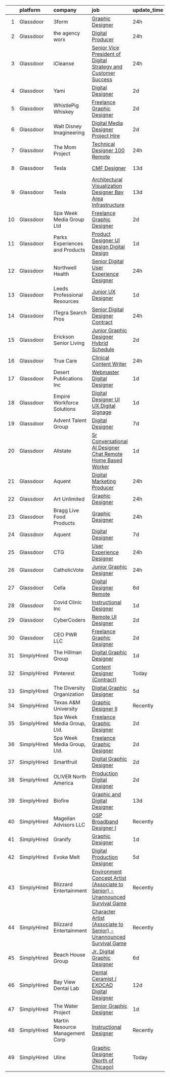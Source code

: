 

|    | platform    | company                         | job                                                                                                                                                                                                                                                                                                                                                                                                                                                                                                                                                                                                                                                                                                                                                                                                                                                                                                                                                                                                                                                                                                                                                                                                                                                                                                                                                                                                                                                                                                                                                                                                                                                                                                                                    | update_time   | location             |
|---:|:------------|:--------------------------------|:---------------------------------------------------------------------------------------------------------------------------------------------------------------------------------------------------------------------------------------------------------------------------------------------------------------------------------------------------------------------------------------------------------------------------------------------------------------------------------------------------------------------------------------------------------------------------------------------------------------------------------------------------------------------------------------------------------------------------------------------------------------------------------------------------------------------------------------------------------------------------------------------------------------------------------------------------------------------------------------------------------------------------------------------------------------------------------------------------------------------------------------------------------------------------------------------------------------------------------------------------------------------------------------------------------------------------------------------------------------------------------------------------------------------------------------------------------------------------------------------------------------------------------------------------------------------------------------------------------------------------------------------------------------------------------------------------------------------------------------|:--------------|:---------------------|
|  1 | Glassdoor   | 3form                           | [Graphic Designer](https://www.glassdoor.com/partner/jobListing.htm?pos=114&ao=1110586&s=58&guid=00000183ac19d114ab37baad2e9b70b0&src=GD_JOB_AD&t=SR&vt=w&ea=1&cs=1_a0dc1a3b&cb=1665039716993&jobListingId=1008187072371&cpc=82B3195DA92CAF92&jrtk=3-0-1gem1jk9mia19801-1gem1jka6jfkm800-fc796febf4af421f--6NYlbfkN0DVVpRiGEUFeztrPLJeDLfbK_o9wLke16TUPhBXqz-k-rIHXO5GA1XFQmyiOfwIAYpOyUVLQm_idqg-7Xk8koEtmHXAp3GNPR1YnyqoNd_MW0jnOz6RLQMKHa44g43Ko8EsbrcZJJNi-UyK8HnJqpNTr8sapltZXYeCeIpLbrjlwV3vcbKg8psx3ZN6FSquXkqGmqthe0zY1ao84cSGvAg2KQcZobMpHIoFPwlCXil4lIn-jWykabvWhD7TG1IY5aBOnreA6E5RSixbOoX2l9O9r9d6Gm8Ix1n-83H8ufMNqNu39l3z0pdOQq03x0hB_sDVFhgklbiPg9pe4aTKqjWRAUxQ6rlY_46DwkurJ_Gd8q-4_6mz9QDwEF1c7agIGqq060m-rlV1luphuFhBZQdTGIIKOdsXltiqKai4_dCIkqdDe8KnJFerBdABwdXtodyKCuNZgAYb4d3JXKfFgk-uTadt0qnCNGL95PnjuHlom2TJjT6H2fJUuKoIMq-xJFAB5jLOkpGtLwHR-kf24nG_)                                                                                                                                                                                                                                                                                                                                                                                                                                                                                                                                                                                                                                                                                                                                                                                                                                                            | 24h           | West Valley City, UT |
|  2 | Glassdoor   | the agency worx                 | [Digital Producer](https://www.glassdoor.com/partner/jobListing.htm?pos=127&ao=1110586&s=58&guid=00000183ac19d114ab37baad2e9b70b0&src=GD_JOB_AD&t=SR&vt=w&ea=1&cs=1_e58dd07f&cb=1665039716995&jobListingId=1008186028163&cpc=2CAED5C921A5F994&jrtk=3-0-1gem1jk9mia19801-1gem1jka6jfkm800-0d75c1067480a5e5--6NYlbfkN0CNOKpjDIEH11s39GTuUki_mvxNbnX5BtDlH5CMrheAnKze_5JrwQ4joDkGUDohP_TRpZFV9YWIjpjyuAs2JlwJdyB1iShI1JTsRqZkaNVrwFkf5s7DTjFtWjebWBt2BJ-lv1w4jayctcaS2LEUqpSz2FzNjLO380eD074P0BYRHUbNw92EB45FSF7FkQpwdQ34AgwrpqHMzOuVyRqpO61baGU6PibBhgYYJuBDBmfnyH-T2tUH0j9GZocfHVeSAFBkHKViJQRGovBOqzFwcSUzd5Kel2Gw2dyjhoscpZMrq2DeVY-rGgHONtKIwPpkacr_PzZI6yKEv4DQ1my8jaKJKBcORpdo7Ki9Tz8magAbb_Guo5HRWE9iL-zvGL2UKr_Sv5GxUWaeyhZG-vdEBqN6CO2TaaRkRIAYfceuJS1rgbnnziNiXbzkLfiQnLDdBMXkSxrULOnxgsWzUwyfgyqyPTqljIfZHNDP9hcsoUTAAo7cZtRpYzobfn5RZjfBvwF339hFK4pH9hmGTCMw_y1g)                                                                                                                                                                                                                                                                                                                                                                                                                                                                                                                                                                                                                                                                                                                                                                                                                                                            | 24h           | Remote               |
|  3 | Glassdoor   | iCleanse                        | [Senior Vice President of Digital Strategy and Customer Success](https://www.glassdoor.com/partner/jobListing.htm?pos=110&ao=1110586&s=58&guid=00000183ac19d114ab37baad2e9b70b0&src=GD_JOB_AD&t=SR&vt=w&ea=1&cs=1_7d80a7f5&cb=1665039716992&jobListingId=1008186189099&cpc=0A88B0016E52E137&jrtk=3-0-1gem1jk9mia19801-1gem1jka6jfkm800-658fc25745e4edbd--6NYlbfkN0CHpSnjIPxMtekS58WZl5Olhjo2iWL5RjE_Boe0ccr3FmbkX56I5-Mho00YaDHQhqc9X9ddmnPEAg0D4zUWpPk5vwZJUw6S3oKsteNjblgXJpQ5h5cSg9jcSrpBW68I07oQT0-iN9xquTVQprzqsI8J8wAwM7iET8cnX9pZNILAkkMkfyO4i17mmZpPafyIzGTf6tQ-Dzww5Bw32NopNES00AaOVQg50hRrKrvbCX0JYjE98ZvjsE_HNrUWZWvtVHYn1etEakyhpAA0TNqard1dO8Z0CEBsS49bpMHJE9ccGRyf85jzNREJCTPQwHRBXyDHPglKxHamkDVF5SZBefDgX4y4D-yF0dtCKm2upjMiGM1obovuXwACayhBrlRmPudY-qxAtHdF-tBVxAR92ezCKhtnbCRRidgTa2hNbSnN-HPd9UkoTsZBsFFD8igP_-P5PxJo20_2VoEzp8AkjPauwSA7k8zbSAcfN8J2kNkEyVPdj-r2rIzzLtoM5pramJavcUlMHbztY2g0Sn3i6vRBalurB30ItJrVaDLx9z4StF9YAOQFI8I7R9JndAal9_U%3D)                                                                                                                                                                                                                                                                                                                                                                                                                                                                                                                                                                                                                                                                                                                                                                | 24h           | Remote               |
|  4 | Glassdoor   | Yami                            | [Digital Designer](https://www.glassdoor.com/partner/jobListing.htm?pos=101&ao=1110586&s=58&guid=00000183ac19d114ab37baad2e9b70b0&src=GD_JOB_AD&t=SR&vt=w&ea=1&cs=1_bdb9e600&cb=1665039716991&jobListingId=1008181019653&cpc=65CC663E25211861&jrtk=3-0-1gem1jk9mia19801-1gem1jka6jfkm800-4b7391dd8006dac6--6NYlbfkN0DsBOlmEAMqZtav1V1WKZO3RUElpafjggtWvxyDQ3xFSmyORkCOQyPRy8brDkQF-0tx-M_FaeGFTi5xPkXA6pP_llQ907OambRdmHN7rVS4lqoHDoH3T9hJpxZ4Yo4p270-LHduIFPvCR90ID65X1Ans2reBfMYIPmQhvUzvYw15zuBBZI0Kx1zAKTlY_5ChHxTbdyKeKQXq5Z_tuQ83rQ02zkZBR2wxiQgjSTcg83tbpBd0oEm6EG77_yvDwZBebakEOewafhOAApJmICKfp1f0OdfoCRTsjukajwi6zwn3YnlmOMIaCysoCu2tZgtFvGwseySLftV813ophJccEHHmDT92VMBNz2S-mVb0GutbSHu_GFN8Ps74QhJLCIj2eBKIxXWP76r0BUAte_vOEdkhNfrAb3pEPqGx2vgeDnMRtcMq-Y9p97_oGw4ATe61s_KULBAikNJwPVS_fZrKBq0Sd7OV-wxo5enDucFIkobuDFYLgatfrqjzPS-CUKnPPk%3D)                                                                                                                                                                                                                                                                                                                                                                                                                                                                                                                                                                                                                                                                                                                                                                                                                                                                              | 2d            | Brea, CA             |
|  5 | Glassdoor   | WhistlePig Whiskey              | [Freelance Graphic Designer](https://www.glassdoor.com/partner/jobListing.htm?pos=102&ao=1110586&s=58&guid=00000183ac19d114ab37baad2e9b70b0&src=GD_JOB_AD&t=SR&vt=w&ea=1&cs=1_21cbefd3&cb=1665039716991&jobListingId=1008181359351&cpc=D69957E0862862E0&jrtk=3-0-1gem1jk9mia19801-1gem1jka6jfkm800-52be9042b1ff7f65--6NYlbfkN0BpzkJ9iaZAQepf-UlRJVDzYUilFLtK1m6JBxaefMWZfXX8JIFmeanj6RZjiVJDiAy2DhTjVFdr4dUhq8imeAUoK_pAPeGqVmPoMgGVXdkfqUDRgWTp5WWc2g0ofzxrCdazxEcrTT9nOMAltIHN70DdVRIxeusoaexGKDe1txzIabmL97QHa6MTCe3xcLAldkggccqNDvNkyOX4WwN_L5_X7sjz-Q9_H3L_7OYb9xsy1M2U4KBIFFH8WYStjXPs8Om1P8ZT4bLgVaKG1h_U-wI2jN4YI7cIVpGIWQsEKAfamj6c-fAsGqW9QLp5TRkVKdhYmREOz7D1P9uyNFMybRotSx5Xh-jKtg3LoBSbdf4Y91fHJX1lWF4gXYg3FUdhEH5aPCPhvmFv2OSidxzwrixx678ORsdPIEw_LR2s28S1PUJtyngNsQnODfBlZv8rNsGgqSMDm6Epmnu62ajNV4hJLL0PdwUiazyNTOPEciXNoROWUE1JVsh3fnLefzE4DQjQP-v1208P4oUiqx2XPxZa)                                                                                                                                                                                                                                                                                                                                                                                                                                                                                                                                                                                                                                                                                                                                                                                                                                                  | 2d            | Remote               |
|  6 | Glassdoor   | Walt Disney Imagineering        | [Digital Media Designer  Project Hire ](https://www.glassdoor.com/partner/jobListing.htm?pos=113&ao=1110586&s=58&guid=00000183ac19d114ab37baad2e9b70b0&src=GD_JOB_AD&t=SR&vt=w&cs=1_601e0676&cb=1665039716992&jobListingId=1008180960670&cpc=9DC6E4D8324653EE&jrtk=3-0-1gem1jk9mia19801-1gem1jka6jfkm800-fe789731ffba1342--6NYlbfkN0DAFTyt7pbDCC2JPO79CSdi1dIb81yjczP5qsKcZIxgiYm3-7g-689UDqHItQTwke_FOC78hZzTQ_c4A3nHqeXPNQCT3XZ3znM_v6WWpStRdUtVJEK7idOTJGXu0SPqL4yVTsUJZQRGWDLXNFkDHdGI-BVVQtCqJJtEkX6vSdvbBwkmd3sgacbi-yKMpgt3E_eaty7RtsYfZwKMpp_UMfesrYxBJPZ8oTffGU-oYWrELhVy9tCH2oxNc8_m4qxXXsYX1Bazh1zPymNeic6LV3nJ5SZKPb9JaS5lXfSC71piEbaeZwhAMlznHXYkt0E1Y9l1Rqp5-4IW_hsSk4cDP84BUjTYmnRjkiNv-GaCTz--NBgoM7pWOnwXn4Q71nww9PkXfVmGreOcQwZfCsryld6m_MXYJ5p7VIbt11kr3mfzFofjVrUXF1T84uM79sJJzkE%3D)                                                                                                                                                                                                                                                                                                                                                                                                                                                                                                                                                                                                                                                                                                                                                                                                                                                                                                                              | 2d            | Glendale, CA         |
|  7 | Glassdoor   | The Mom Project                 | [Technical Designer  100  Remote ](https://www.glassdoor.com/partner/jobListing.htm?pos=126&ao=1110586&s=58&guid=00000183ac19d114ab37baad2e9b70b0&src=GD_JOB_AD&t=SR&vt=w&cs=1_378e59bc&cb=1665039716994&jobListingId=1008187455974&cpc=155EB9D5185558AF&jrtk=3-0-1gem1jk9mia19801-1gem1jka6jfkm800-2b7a89cb093a293f--6NYlbfkN0BDp_epf89aHDQhKpPegNJQ_ldQpEFZQsM9OcONMGxWx6pU56EKHF58QjVdAUvn2gUzwHzTDZRzbgVCcvYoK4rZSknQAEOKvWvIwhQpXi-Zq3rliI-fHFU4qQsyGov3paMiYE5yvJC2lu2C9AwBYn-oIwpNggQ5AIsK3BwBBrkphW4kkon5aurPaR1knE9O4Dv-QswUReiOqFtEe0C-O_nH4Nm_7lgczbCK5PtiOo_Qeq5TR72Vjdk3VLvW2N5wd4DUiyqNJFL57W8H6BZFXKndO6vxC7XJRW_VeIShNdRrqcz-RfWnrt4gyUeAQUxWVq7sSMwb15843YdPyCwG_3Dp90SPo49-dxpuZ0XljGwpOLApsaWgcr1mXuF1jUzB3Ys-iBkGAxSGDu6dZpWSMgMNR96wMENANmsSXM1yPdRLH7JOJCu61TW4IF3yfKxthsyeFL3D9csyKi5jkzn4EgDD3bHgchqhAn1Kl7LnZpwXK5a5Zssyn62s_kGMpEP2fRyexmHW19eaYDmpIvlSNMCfroh6IsRUQ15ycPGfD-oJ2brzEIPF5jyPfkPVJtE3-QPZosWG8OtNKU6C8MetwMxB)                                                                                                                                                                                                                                                                                                                                                                                                                                                                                                                                                                                                                                                                                                                                                                                 | 24h           | Remote               |
|  8 | Glassdoor   | Tesla                           | [CMF Designer](https://www.glassdoor.com/partner/jobListing.htm?pos=124&ao=1110586&s=58&guid=00000183ac19d114ab37baad2e9b70b0&src=GD_JOB_AD&t=SR&vt=w&cs=1_cc078f57&cb=1665039716994&jobListingId=1008157424265&cpc=8795CF9063CD573D&jrtk=3-0-1gem1jk9mia19801-1gem1jka6jfkm800-e5b6fd659ac67109--6NYlbfkN0BkX03mv_qGbDFMol2YHqLRvzzvm2LmpzMO_FcYL_FtJlnJTzsjtFTdelRG5HbGrIfKuF7l_SRluIDbA6x7-ZrHOnpgqq22kdZi0ruDgq2iCxZdrNlVNwoDh--bCuMS0aMg8vLSPT54XqRbM-4oy5TLAqE8B2-G5HdLOZK6iwwj51puY01h_VreEDo3VSKQE2r2e1LZQiw_w4PsYE11qOFeArnWy4kHPOdWiheRrVkPfyEbwIuugR7MM8B2uhKLb9m5FJN82_0nQR_plbaoPHjxMW3_MB0R7NdHVMajOj1egNx0XpFbtu4WS16O3lQlY5RE_4gIAdndnrv2Yxe8oFxr87s8EC7LH0iDyD4yqZFzKHN6L3ql30tHFMNUH7N-HnH52YNJ9uKNcAK5zISlU66_qMruTsjSIybwFgcsk4wXUV9IZzVi-zzQ1P4eoKEca5fX5agL1IPQzBsioXXvKic8XEy9Zmu-zYRsCumqmftrhA%3D%3D)                                                                                                                                                                                                                                                                                                                                                                                                                                                                                                                                                                                                                                                                                                                                                                                                                                                                                                         | 13d           | Hawthorne, CA        |
|  9 | Glassdoor   | Tesla                           | [Architectural Visualization Designer  Bay Area Infrastructure](https://www.glassdoor.com/partner/jobListing.htm?pos=117&ao=1110586&s=58&guid=00000183ac19d114ab37baad2e9b70b0&src=GD_JOB_AD&t=SR&vt=w&cs=1_16621b58&cb=1665039716993&jobListingId=1008157424103&cpc=9908D8D4413DBB8A&jrtk=3-0-1gem1jk9mia19801-1gem1jka6jfkm800-c00e3ce54c079d87--6NYlbfkN0BkX03mv_qGbDFMol2YHqLRvzzvm2LmpzMO_FcYL_FtJlnJTzsjtFTdelRG5HbGrIfKuF7l_SRluDws8697LYRRPx4MMFF7B7pwyjHfCpqmLzDqtWZBv9sBU-l4VTomUZzFVEn3FD13pc01LVCjOXxofHXMT-b-Wgq_cKBdsuUzggsyd7ps_d12gbzljsZEdbGFJExqQYudds4zCtmVvqt476yiw1CLO7_-6M0X-JsHGMwLEb8FnWldukZ1OlujxKyCxIfcsLVlQbfc08ho7-qDJ97lkzWFrtPOgtJdkilaus4Gsi2fRuYrFXdAuCM1VH7bSAwN1lBgYfK957-sRCLgojzs80yASVsois71oU4XRkLECuZd-vSH0HqUF8tpFcnFDoILuLO8L01NqVKjYCr2kQuiduI8h4a2cNK7QdpHrn4kMkWlepC72T5q8egxxqHCyiqruyWiRTOcC3ifxakVcdM8wHIgI9-qXkO8Hz4xkrYgPkUcITKUmaXusjuBGqoxBiItSPdruDeeocgX0PhJ4DLiW5DXzEo%3D)                                                                                                                                                                                                                                                                                                                                                                                                                                                                                                                                                                                                                                                                                                                                                                                                      | 13d           | Fremont, CA          |
| 10 | Glassdoor   | Spa Week Media Group  Ltd       | [Freelance Graphic Designer](https://www.glassdoor.com/partner/jobListing.htm?pos=107&ao=1110586&s=58&guid=00000183ac19d114ab37baad2e9b70b0&src=GD_JOB_AD&t=SR&vt=w&ea=1&cs=1_941fd11a&cb=1665039716992&jobListingId=1008181262791&cpc=FD1C1DA32C38CFA7&jrtk=3-0-1gem1jk9mia19801-1gem1jka6jfkm800-aff8567d6b7d4b5f--6NYlbfkN0Ccz91IikEUpXkkAqmC46vnVGGSbrSQJDjRi725E1r7c1AqDusr12jHHKSffQxsfs1ettvMD2a6gAwyXEGHc4Mon8Fa7XS3go0xxN7GTYr-MEFGROXmPWd2L1VIFDWwC8xOUcVMxBaiy88ZX39fIn6vRD4Zr76ZG1tzqg485Caipe6zFlAEwFg3A25wEMl--WVzhOLr5W9F-bQEcOFncVyvwUvBw4TWqr3ROuZe2oZN6s_eg7bwL6oufoFKG92lJbPxZVsFPbmUMwKAhSWM53K9_iOX-AMtgbb4sKDFCkhnibwp-7sKToSUXHOBUdKCb1CcYclfCVs7DSVgGIqgUGdDotFFNdB1watL4LSJ8WfCLaLZ_hdutas_SaZoYU5ojuemklQ0XD6oWFphoUUomJ0me38suCcbJ9_yZibGE2V4v0HxwiD5nn1Xe14MB6m59_O4tDvANIlOBDipgltg0tPNxB-DscngIEQY0D7ZoEYU30D9zVi5_fwHXi6FZWO0sNa5bCKERYaM1g%3D%3D)                                                                                                                                                                                                                                                                                                                                                                                                                                                                                                                                                                                                                                                                                                                                                                                                                                                      | 2d            | Remote               |
| 11 | Glassdoor   | Parks  Experiences and Products | [Product Designer  UI Design Digital Design ](https://www.glassdoor.com/partner/jobListing.htm?pos=121&ao=1110586&s=58&guid=00000183ac19d114ab37baad2e9b70b0&src=GD_JOB_AD&t=SR&vt=w&cs=1_1ac1a72a&cb=1665039716994&jobListingId=1008183196085&cpc=1CBFC3E34E2A31FF&jrtk=3-0-1gem1jk9mia19801-1gem1jka6jfkm800-2191fe98654c158d--6NYlbfkN0DAFTyt7pbDCC2JPO79CSdi1dIb81yjczP5qsKcZIxgiRd1qisRd4re16D_VG3-wzU_6Oe15ALb1WY-ytCOdcNQir93LsrdNN2s48_Up9B2fmiYN7Yn7jpoAd37ZpGupWm3vjNv1r46RCNeo_eJGBam0OCrw-p58XZKg9SFtTrse-3Cod1QJf_8vIfumsPRakDhK3q1aaNu6zEDvI0fMzEaBk6v3xfxhAmfxab3jvPT9YIw9U3AafZBZfkkpLI7M2q8C_2OS36PtnxmHoLufutbQhhwOY6NsPdWMTIizNqOg7TQx2p_qBprg6BOZwnedGb3ytVBYPyWMcky4-yyEeogCCmGXcHwbrtlW-Et9wL0bfJG0mQeIuh7V8_biqY6TDyo_Z55vPEN-iy7Xp3XMvJ4WTUIC6e3k5hhDqo0h62ycrYqITXa8ab6Tkc0l-6lWXQ%3D)                                                                                                                                                                                                                                                                                                                                                                                                                                                                                                                                                                                                                                                                                                                                                                                                                                                                                                                        | 1d            | Lake Buena Vista, FL |
| 12 | Glassdoor   | Northwell Health                | [Senior Digital User Experience Designer](https://www.glassdoor.com/partner/jobListing.htm?pos=122&ao=1110586&s=58&guid=00000183ac19d114ab37baad2e9b70b0&src=GD_JOB_AD&t=SR&vt=w&cs=1_3f57449b&cb=1665039716994&jobListingId=1008186492309&cpc=155EB9D5185558AF&jrtk=3-0-1gem1jk9mia19801-1gem1jka6jfkm800-33b753244c3079b0--6NYlbfkN0AZWWK9Dkq8A_dUHCdj_uLeVWsWS91-0wEhlKVHwzSsO9Etv9WaFTD0YdZedibhSBu8od1x1AolYOZHhW480S8Tcj_7ZHqoImkXK4hI7qcMbJoq3j4szruKeub54zJBliTgFH0fTQoPE3i2msblynvyHfEy_fVbbOeJGY7uwyXSSHzXoekzZhFjNKU0i-YlxULbvt6SLY1t8FD-IBz23Q4Gy4i7fnyJHMvK7iw8lFbArJj_wHsfJwkFyp-YJElaMnFPfJtmfJ8SFkjdHZg0eZgDt0akZerGRFOpNI2wzU4g0BBbb1Z0cbHP1MlELzU1iqgbMmu9M-hQMi4YiZ7Hw3-q7ksR99Y-bogemtghGqV_4IXi_gfbAi9AgR2NM1Lg1ut-qKWHGtC13eaw88LT3lNU5TsXuzwJqpYoQu_8p12B2E0FbmEP-1zayRVTGQY-WcnUcRUZtA8lrW6hoUGZUJ_hvt7noJl4AmG8i_SVEqTm-ACXlfU1O18S_HnX5wGq2td8BMoUGqOJipSZiqeYEYL_Q6Fpo0td0O1UelqLFq3MVUThReBaBDYg9P9-Ns5m-YP_xr-NNy7yjywFANn8iBuVIdOzZ-AENPQ05BR6fzVTT_CreDQ8-0440z2MRzcpkn5fXuuHvtsw6sgVaub138UsvvM2h615jqOb_h7v8cBjmRqHGvbhpmBm1nTMuu5LkQySWtiDRygytks4jUkbmdpWwM3X_99rET7CLscYtvgv_7tdv1u7STdmiWmzqVSz4uZ2B3HDjgQ00NmH-BV_2vtp5nrZ3M2IWNdSiLLRCBBoub3iEnG0CemLMZiOolUulNf1v4u02bK6KycDtYcfGDPfPFl1NgI0fuha73Mye7IXyHMUcj-Cau_1urKdju1Z49MoxCiiZTCK9ZH0fzshGym0mgG7g6D3oqJi0e8cousyhK_sP31G5KJW4u4MzAnGtlgcwnOevhXgmMg0_00waLWqrCEmiNslSkZtwebJUzrujuo6dKKbL8qQgW7-16SM7JSnNGdGedcJkhPq-AG68mxSOFsWQIfjPI9o6kSgTb5sEdYS5qjaWPF6mvKU3FD5d4N1KwHSZBwZWfTXUf9MRcAy089-5EYHnmVNuq-_z5Sxgzd2jBJNd-RsUriMGZVAntwDrrFbSGgPEw%3D%3D)                                                                                                                                                                              | 24h           | Melville, NY         |
| 13 | Glassdoor   | Leeds Professional Resources    | [Junior UX Designer](https://www.glassdoor.com/partner/jobListing.htm?pos=116&ao=1110586&s=58&guid=00000183ac19d114ab37baad2e9b70b0&src=GD_JOB_AD&t=SR&vt=w&ea=1&cs=1_ada36ad5&cb=1665039716993&jobListingId=1008183368915&cpc=B076152010A3B66C&jrtk=3-0-1gem1jk9mia19801-1gem1jka6jfkm800-0564f487d94262f5--6NYlbfkN0CLOCZTCChuiihVjlIkYrxs7DSyKBCTKtCFQmuoXzF4l_jhy5rhXOPYk9JiMIL8flmTacUQGa091zqZXcWus9YjZArZ-VRnM6d8VPkLX-nbux_QrsG8QHKa0wFoptSDh-r_Xvp6UnrPgUHn1JQxxkByWq-DRmPtp6PSUFx03KiRkL736groec_8gW_39cHV-fz0ZCR6NvO4he7AwIhmIPcL7mPjBJf8UHsMJGdOiBOBfIP2_0n3T4bXkfbAGkGyTD8nVHA_yM3St8A9ZP9RB8lxNSUCq7GVCbN0Q7OzG8V4hn9hF18uk8jsi82ilCOLxkSgkeY0bI3Jx_yCJX0UI7o7CB90o45EWe0eQb59JJTTMTciU9L2huYbR0PZmuRlCJbNdNbGMGESmKxfGsvyJEge8ve-rswSIxk9iqcz5y1PVdoA73yVYc4mijRfYIRwUHWdE-oA0szz_CRG7vzMzteM1DBWoAhl_73Hxmvfj2jRv3Lz9hfqHUQC_402mtMSuVbsPqbDbdJ1tA%3D%3D)                                                                                                                                                                                                                                                                                                                                                                                                                                                                                                                                                                                                                                                                                                                                                                                                                                                              | 1d            | Remote               |
| 14 | Glassdoor   | ITegra Search Pros              | [Senior Digital Designer  Contract ](https://www.glassdoor.com/partner/jobListing.htm?pos=111&ao=1110586&s=58&guid=00000183ac19d114ab37baad2e9b70b0&src=GD_JOB_AD&t=SR&vt=w&ea=1&cs=1_8bb0e64b&cb=1665039716992&jobListingId=1008187224538&cpc=BBD63848FB84346C&jrtk=3-0-1gem1jk9mia19801-1gem1jka6jfkm800-eeb59c743f0bd9b5--6NYlbfkN0D4nuovUOU2dPryPr7-xanE7ZFWASvaSyNm3BqXIbrO0sKWPKjtyu0S4APrmwYW3Q48jWyhIC7-crm5e-vVxy4hvDTqFR5-BCi1WfbLvOJrnFJxn5LcVcNrx7Ug_VinuzM-AexlTMTBNvJSF2TUlJCLE3_oMyA804nzrdZFjPIdihz5S74mhVB0xFvpPNt5AENUzD5e5z1u2zfj6bLOtqivMXpJqJ_0PuS6c7Ygu4d6xgoYjBJnqJYJj3kCdLiy4LV-sgOYX8dWuQyCHAvVcv2Yy429FWUcPd1mkvrJ-YEMnhnBgcNFRKXuFyKAYHziHXip8M22_sBbQnvk_T32LXoOcRPVhzGDdhd7__TzZBqMd8DZroixgTEUQU9K1dU8KJGSUOEjqvGGL5E2wQ9n_jz2smkePrrgJ2nk5P0NikYAraOZ1Z3_h-pF0dUAJ7HUXtMbval6Xiqb-JMdpQztnk6TVVlTVf5lhP65mvFfpYeB_GUFspnUyxb19xgBfjmyfRXYa966yNkd-Q%3D%3D)                                                                                                                                                                                                                                                                                                                                                                                                                                                                                                                                                                                                                                                                                                                                                                                                                                              | 24h           | New York, NY         |
| 15 | Glassdoor   | Erickson Senior Living          | [Junior Graphic Designer  Hybrid Schedule](https://www.glassdoor.com/partner/jobListing.htm?pos=123&ao=1110586&s=58&guid=00000183ac19d114ab37baad2e9b70b0&src=GD_JOB_AD&t=SR&vt=w&cs=1_5ade548e&cb=1665039716994&jobListingId=1008181622820&cpc=1160948BCBA38B5B&jrtk=3-0-1gem1jk9mia19801-1gem1jka6jfkm800-0951b05987dfed0f--6NYlbfkN0Aw3paYmwU6FofVDdXTN6b2jRH4engFYV06vIOeUBvgcMPmiZAagjCk1RrrziBtCf7tpnaIWTetQkU4Bk801G2TR76OEPdi5tqiW5RJSEKhClqLDEX6Edi6ruZ8jWTKy4HMvfAcukzUPcxMktpIdwdVjvOEItJhGX0NcMu91RrkW8vjKZfufOqI_nh70yPSrRGPREVBcwiZgtCcHXm0-26kvQaOVxxb87gOcnahVbJnBcZtH-8mMOzaU0RDhOevNs0yt9AF8Zg3Q7rLle_IKlQoYqJomrqJkmR-pBsnrp_80p9crgndMDfQ8440AHzKMK5odQrpN_GbWdhNgZffaZHB4Yk20dJz3iQJOsJr1EcGLyiI3vXaqrBchR8ux1FxBgD9QOr1_QD9anWHequc_JwO_x6qpZuQd5rHjLDIQiRJLz6q1UnLvv0zSZqRdCqEE-JsRZm216dO00S-oirBmt1P_pwhCCkuzIZreKRBrE7-v3qROPG7jzyk11y1Xy7MyTQTGlwEy_b7t5e6x_jU3kuT2NdJR6iE8WD7labIbED0k-zNx182f65r)                                                                                                                                                                                                                                                                                                                                                                                                                                                                                                                                                                                                                                                                                                                                                                                                         | 2d            | Baltimore, MD        |
| 16 | Glassdoor   | True Care                       | [Clinical Content Writer](https://www.glassdoor.com/partner/jobListing.htm?pos=109&ao=1110586&s=58&guid=00000183ac19d114ab37baad2e9b70b0&src=GD_JOB_AD&t=SR&vt=w&ea=1&cs=1_1c68f160&cb=1665039716992&jobListingId=1008187521191&cpc=F9A77EB4FA44235E&jrtk=3-0-1gem1jk9mia19801-1gem1jka6jfkm800-cafb290f434b6d25--6NYlbfkN0Du2HAGyE8GEbNMBQxU38FQgJ1msMI7PjESoD_JOXiZbH_6PPamWrJ7SvG1w7DoxK-5wuQixQBVkp1z2l1M4JZ8L7hZHNm2ELQ0DaUQi5oIhLZmm7Wd9X8hbZR-0v9r0aMUO6SkrPBzdX-TBSmBj96Z0uk_5p-_MBotz_vK9J0wwQbhxEHE2hLfu-WOphlfkfjrcBqqKXn9-dyW08ROouwq8GkxBlsRxLUOcNMOI7Dtezq1AEyZS75F_klDJQGlDmGIxebMJ9EnChH6wQ4DpoRCCcU7EJo8G4aVSwMAdahsXte-QKiFbo3Lfja5hDXVG9Hrt5URRShahZH0PvqeG6dM8XmAfFtC263GAWIjoFCZhsQmdkFQ1ZmG01lfNvv3ZnsMCLiUGWZaPvh8rCxLO46VP5ZMZK6xvJUvK73qBObJgpO4Ku5GOV038AeTCoGmTuGnP7RbYi4HV_9jI3Iku-8lOG23qpuYX-pSPKODdkZgDy_oyuJ6ZfoEs_hZu7-ygGvro5QB9tgPj0pzy5n-ffKFhmEi-xD68eLthePRxFoG--zDFTroDdW5rxod92B9xWB2CpsxsIGiZg%3D%3D)                                                                                                                                                                                                                                                                                                                                                                                                                                                                                                                                                                                                                                                                                                                                                                                         | 24h           | Brooklyn, NY         |
| 17 | Glassdoor   | Desert Publications  Inc        | [Webmaster Digital Designer](https://www.glassdoor.com/partner/jobListing.htm?pos=104&ao=1110586&s=58&guid=00000183ac19d114ab37baad2e9b70b0&src=GD_JOB_AD&t=SR&vt=w&ea=1&cs=1_b43d2a6d&cb=1665039716991&jobListingId=1008184066537&cpc=E521981D00147CE2&jrtk=3-0-1gem1jk9mia19801-1gem1jka6jfkm800-e6d6594801bd77e8--6NYlbfkN0CcxY_j0j0ZueEMBcc3U9lmUIBTmek5bab90J8l1Pi1gsu4AX8df4jSFTyDs6412Gzf2ZG5ZrQC76keDRmfeMNBY_gN2b1LO9T6Rc885JoaOJVYDHgGmXi4-DnYQ-G2S4Fzm39AlD3WzCR5nXEanOq9smL-gcnDOY5STNoCB3OK_22Egk1dlK28yxrMnedrrXdBQwu-Lr0XdqhNOJWpVhvdxpnT6MxygnHv3jBNuGw3XIZXSJ5VuzERU3ZZHOwqsl2AMpGxi0EhtgRvK6R5zyx9sRzadkZXMm-56HvQZaIMc_wlY8B01lLrFmqKswmwFEUJgO_kQewSo95xrRdWPPPZVD_SPKmp4W1MVi03GbbFbUs-r9kZzP3eL_rYsYKDnmbs-zHtbRlNhdTeap1_fYVWRskZ85iHIiaLFwuMWvvtK1fiXEUYdqrHdwevL7gjkxiq9C9jyQZEydD58iHH2u9wxDClom5dDs4RxXJ8W7P7wVqS3kRjDyBdZhAPzezRdZgKJrzfQxsFdcSR68Iwyc0P)                                                                                                                                                                                                                                                                                                                                                                                                                                                                                                                                                                                                                                                                                                                                                                                                                                                  | 1d            | Palm Springs, CA     |
| 18 | Glassdoor   | Empire Workforce Solutions      | [Digital Designer  UI UX  Digital Signage ](https://www.glassdoor.com/partner/jobListing.htm?pos=118&ao=1110586&s=58&guid=00000183ac19d114ab37baad2e9b70b0&src=GD_JOB_AD&t=SR&vt=w&ea=1&cs=1_e4c90abb&cb=1665039716993&jobListingId=1008184066319&cpc=9908D8D4413DBB8A&jrtk=3-0-1gem1jk9mia19801-1gem1jka6jfkm800-a97a053d2c43038d--6NYlbfkN0BhhhzTg5mrYii5qsI6KLAJ861Knq-wjVpxdjddoQLPfhya-xOzJkbr1yF03QNooQLubXLs6t8Y2jSr1LnEmPHiuCpDTJ6DLALwGtBLOimNWq2eMYgJLzBc8yXX_nbwMf9pMKQxMFIbiPT5oExEojjAnQKLoXpjJykzngd0P0o29AvGaOrLJVV72Glfs0Fb_98Yiqakvp_FEMr4_QNQHFNxvQC7u13dHuN01WQlj8M87Wi0rLQzQXX09Q-T8Q4VD7Ctb4dVq4uV8xNeBFtu4XTQUBxOs1Wjg0ar3iUun0g3Lx-LHPRxn8pqYOsMahMbV6L9BG8YPZh60nphQmgmXzlPQesnFyw42RXZS1FsksvrDjDDTeAq8Qtk8YdG7m-1-ORRIBxtlDDVIXzDXBdSSzAYXzr6kkf8_-z-PNXas5NlQgOBfR9wEDGD8wlmA1Vsbt6cszlD5Oni2tSDGPxVyPDWHyQKL9kv5TViA0TxF9c059gP39vvO5Iwj9u1ZlxLRCArkW1UNZuoZvBO8hl79ylF)                                                                                                                                                                                                                                                                                                                                                                                                                                                                                                                                                                                                                                                                                                                                                                                                                                   | 1d            | Remote               |
| 19 | Glassdoor   | Advent Talent Group             | [Digital Designer](https://www.glassdoor.com/partner/jobListing.htm?pos=112&ao=1110586&s=58&guid=00000183ac19d114ab37baad2e9b70b0&src=GD_JOB_AD&t=SR&vt=w&cs=1_24e32b37&cb=1665039716992&jobListingId=1008168683290&cpc=87034903B3AB482B&jrtk=3-0-1gem1jk9mia19801-1gem1jka6jfkm800-49b9fd4c51c9ecf9--6NYlbfkN0AEZHQH85RuiXkdAOANIOjXMiOvcPJxDKu5JR4q_7yyFICd_jdLy1n9PLHnaxGTUU236q0ERqz0sJuF9WDI-9OFEnBmrk7WK1Avs5SUrHjBGh6lnO-J1eYLuyH3FvQV8JzHQPRnd2IE4Fl15PCxAcxdtGZ-eR9NFH1rOD6KgrD31YWjIjr3G08kry6MU8ZDXn92o2KIQg2QVNkpFvH8_0eL72c_cMCGsMK-udyW5gGNBQNYjc2z2PGOFx3SRIQ_kUlzYjnvDBiKTM3tHx6wN3TwzUztplf9tEZrQ0rrbkVP346nwfW8SL37vAzWJ7Z4x772eXhm2oiXaCG0V0Ff-3P_h2QDUpC_TjwhU9bnf81jf0O5--YjBLRz9V1ywc0xm_cgMijLNEM0sVXvoV4K_nYZLQBaER8T5nmSV_3H_oMyuuYj2dUwKR_XNYRXD0bAZQ0zO02sC0u3-cQknITVNCYVZ1y4Dp-7nKaQJ8-Amks1PJjFosKCylKsraUXT0DnKvtuE3lY1ldpE0fOk3yE-7YwoCkI7Zc6pPmBxwjnzpFaWjtkmAEOKPVagE_2jOcJ5hnewu2pYlbUdrgnx7pPp5ZTiTrxuPePkvExBXPxy8rENhjCVjsshT7QymMf-PMs7xnuQc7glLUT6p-v_7M4vgzH4C3kTiC8YL1xR296sOgz1A%3D%3D)                                                                                                                                                                                                                                                                                                                                                                                                                                                                                                                                                                                                                                                                                                     | 7d            | Eden Prairie, MN     |
| 20 | Glassdoor   | Allstate                        | [Sr  Conversational AI Designer   Chat  Remote   Home Based Worker ](https://www.glassdoor.com/partner/jobListing.htm?pos=125&ao=1110586&s=58&guid=00000183ac19d114ab37baad2e9b70b0&src=GD_JOB_AD&t=SR&vt=w&cs=1_2c22fbd4&cb=1665039716994&jobListingId=1008183427304&cpc=9908D8D4413DBB8A&jrtk=3-0-1gem1jk9mia19801-1gem1jka6jfkm800-2e9cf959d13bd93b--6NYlbfkN0BLH0BMQoDn-yw6Urt952hBm1JLFZ7WpBxND2cMIOjOqdmupiC_ZwOjCSzUpM3cDMa7mZrhEI0UEl5ujQ7TEOho7xSkNFQBUJJfXt86NP5_Ef0gRnn1cbW4P-j05NXOPvFX5lPO26tjOl1_AFf9JTlMz8MCWu6O58PDHmzgk2qSyQwdicYW_gl3uHmkqh_bUPzxggyBed9pnMXve8vR2zN7l_ZQSUp-w_jU5oFsKtEC4ejeqePNUVPcb5w2zYcnx-tdCN_NajOz7OKLVrFYU8janhvIWD0-YB3QyD126zoeagbX_X311LUYXcmQDUKKwx8c8DXxG1KWtBWXLnTC1Ufo4Wb9DKRpGL0FTFBAR3xpjOfLHbB6aXW653ycqzHszZ4FOyvLbITbH_IZDVLJrMcu1T8OrztYQBKNS28yslyzeflaFvboXOnDljkBOH8mLJZ_15Nbi12JpDQTBUqZfV9rLVlswTskAe1UNGDfREt90KhNQAQPwWW6e0oR1M-xY19_kixT-d6_dzZC-TwvY2j9c1IDKXUpKvwoe1H4UcVH_7F8S92UJMs7C4QUnUOtAHhMHyhdRN11afj668521gvojcYwoZqmqKi0VYbXBsFwXKrCEmLDv7OBGtEWmqCnzjwDGlL7BgPvRSo6WvxAA9M1o3ykLUJl1A_WMUUn7At_3v1ZCdttoMHvugZn-8RYe10hcXrPKAqOGyM5nR-NMfnydet93-RjSEsslKfWB22V5tC7sEu5-NPDvGmB8ER-vG-0jDOopZtgHQGXvAr2y7KBDrnmIeyXccYqNkjJ_s4y8YBuA_youwWC_F9RMSbhi6Jq5DZlrCWSsI3KhsxXs6Tg2G_pkXG20vxZuEKAKXg75m8TkOGwuPFewYqft6gRO5KezejFVvrkglqX4Wy0WtonO8XgsUSZWtGU9oGNPc-BdWKwrmitDjfIWLH_nQOX4DfyPFIeACV5707KGPXNJXJT7029VXF57Qm-xHcdyu2hPJhgNv6g-aloQIpve3WFJR09sS7M5FUGRGXGiLIHMgPc9wKwFXfbqReKGd7rsPjJM8zNzNDW1WUPVzz8MjUHSLVrEZUWV-0cG_odfoL4_nHHapbQw6XnNAuM65I6QlnGe7olTfII-4IrGfztmF7WaReoyFo8jbKIbzY9oDveFTWPg5ZTdMMc9VHuCvkG3BjL8jhKGApBmmX24SBePtc2VSk93c3gQuwt2v8Fp4UYFVlX7xy489YrffRiVRV0BucCJeaC3R_InGqIKJ5atx_975AzC6jZACJodNv0hA8wTKWV_Jw34MSvCKw%3D) | 1d            | Remote               |
| 21 | Glassdoor   | Aquent                          | [Digital Marketing Producer](https://www.glassdoor.com/partner/jobListing.htm?pos=128&ao=1110586&s=58&guid=00000183ac19d114ab37baad2e9b70b0&src=GD_JOB_AD&t=SR&vt=w&cs=1_8cfbd81f&cb=1665039716994&jobListingId=1008186393144&cpc=444700D72F2ECBCE&jrtk=3-0-1gem1jk9mia19801-1gem1jka6jfkm800-b269d073dd028196--6NYlbfkN0DMrcEu7yrtATojKJA7cEzGQ3FdRGWLh0CZQInL4ECGI9gD0Wolx9R2v-Aex0-GK06vE4zUjtq-jpnCxTteEm8pS5x1k6ulkti_C0cd4_ovgz6zjyK1DUnp_EfxcuQOvXr38K5k0fUEvDiSgOuD5b25IJzOIdc7wBhD_jtfShjkfrK37DrqxdPkCnEf4HZuozAX-0eZE8H2IxbPldjJfl-Ao8g8-K2j0b40wpP1_4PQQXdzyCNUioBhEhS-jriTm3PptubRIez2co5Cn9FbCEyAf21IJ_B8aiuPjEwAl4VvSq54cx3vCTGzr2P1QNfu1rI_htLFFrzjYqBimPDHS3Si5i246tFeyLKzESVSjkuBMaTuZqHuoHO4jKUITEC0KaT2tciF4mNaaQFDqCw8ex00IysVEJCsvm4xsSsZ2DXAo5uKx72F1syS4Jaqy00_fL8deZZya_TioSAwUmOePuwO)                                                                                                                                                                                                                                                                                                                                                                                                                                                                                                                                                                                                                                                                                                                                                                                                                                                                                                                       | 24h           | Pacific, MO          |
| 22 | Glassdoor   | Art Unlimited                   | [Graphic Designer](https://www.glassdoor.com/partner/jobListing.htm?pos=108&ao=1110586&s=58&guid=00000183ac19d114ab37baad2e9b70b0&src=GD_JOB_AD&t=SR&vt=w&ea=1&cs=1_6c56eafc&cb=1665039716992&jobListingId=1008186687685&cpc=AC285F3A3ECA6BB0&jrtk=3-0-1gem1jk9mia19801-1gem1jka6jfkm800-d2c44a57c089912b--6NYlbfkN0DMonQiP4ylgxRG1cWWp-R4c9ElhB5YseLzlDCtgqpvq4utwUMJewGE9174opICJKXv8HjUZphqeTYbv3Y-mzayL13jwDk_EBwsdGopcJ1vIcfIXe3a-RZ1_iI0mQkF0QPuRtxSL_AAdnvx-R2UwujN2w6oCXQnTWdulCRck21U7mQHzZJKyPXgy7G0ISSqnMbNjW-m9KX_6AH_RcvIWiqY1pwWigWeFV4iMTAqZlG7VtEcvMDcni64bJ8E2eicpV1-fw4aek5AbXxG_OQSb8ZTMpePzHf_iDZSKW75JZEYUGYgRRoYWOtKV23o3yRLHlEtN0jVqbsIT8bmJu7spciIRgr3NTU2MS1vtDvIEMXNJ2MmkdUwKRzUGqLILBCX4LZyLFTHSztLcBUPULnq7lH-v1L11wFMghYVFO6-T5-o8lsWGf0rs7_aKhsWW1Wud-Ly3URWpgmd57qzvt2_3p2W2CRinHNO8UpJLZOgFKhFefjqPFkcKk-JF7Z4_p3vz2M%3D)                                                                                                                                                                                                                                                                                                                                                                                                                                                                                                                                                                                                                                                                                                                                                                                                                                                                              | 24h           | Remote               |
| 23 | Glassdoor   | Bragg Live Food Products        | [Graphic Designer](https://www.glassdoor.com/partner/jobListing.htm?pos=103&ao=1110586&s=58&guid=00000183ac19d114ab37baad2e9b70b0&src=GD_JOB_AD&t=SR&vt=w&ea=1&cs=1_0d0e69ad&cb=1665039716991&jobListingId=1008186337635&cpc=76BDADE3D6D9A820&jrtk=3-0-1gem1jk9mia19801-1gem1jka6jfkm800-08d02f58cc1b73a7--6NYlbfkN0AhcDpISs9I-6E_d82kGorTTl5GAFcAqWw8aVpTFzoiwSzeccokr24yrpCKKGpkdvQ-Cxf3J7uQA2ViQ-XVqAuC4rceCix8_Z1b3y0_Yokrnfm25EW5MCHEkPAo_tsDEfkTNnAxUm5mWpozhLiv0BtmVUUTRKeMyspvk8LwG6_9uT0cLON-bhrlt1ScLWKir63mo9ZVpN8-LxQ_G84V0VFJlLNQgU5ZG5DddQW4gPeG68gn6XJ5lyfeOliM1Nhbs_eYeSCLAmIEXkSLXvTpqiCQaDd_z8TtMAJYjV0kLY8Tk7uwGsQCC9MbwO5Yx5l3BTRs1Csikkrglciy9p8L9yxcWVWT6rLqCZk3IFFAIYbshgGuh4w19riF0dh9-Zg2kEk5dhqQ8GtHj1yk7tagmnOw5aTQmTrGec3AHqfrSurgZu-O9E1XvU_Iy8366nryrct-vUVm88kgAv33_f9ar1GPY2pXa0OBUIqnQjaf92auMjldxeiVsYQgalugGgTfZKYvN8ftXSX2wQ%3D%3D)                                                                                                                                                                                                                                                                                                                                                                                                                                                                                                                                                                                                                                                                                                                                                                                                                                                                | 24h           | Remote               |
| 24 | Glassdoor   | Aquent                          | [Digital Designer](https://www.glassdoor.com/partner/jobListing.htm?pos=129&ao=1110586&s=58&guid=00000183ac19d114ab37baad2e9b70b0&src=GD_JOB_AD&t=SR&vt=w&cs=1_36c17a72&cb=1665039716994&jobListingId=1008168999414&cpc=9908D8D4413DBB8A&jrtk=3-0-1gem1jk9mia19801-1gem1jka6jfkm800-83e4f703af238706--6NYlbfkN0DMrcEu7yrtATojKJA7cEzGQ3FdRGWLh0CZQInL4ECGI9gD0Wolx9R2v-Aex0-GK06YsOiZbLHaB5WXUovTlJIH5rOXlzh2PSO3kxGriPtQ7iu1lpybyWJjHukiRxzJ8gqvfrPvI0ZWY4F-4ZR94YJdQh-V8xTeI_oFGnvkQ7XAs8nkjGUgDosBSR3G7WvLqLOnqKwl5hCYQpLz-LJfFJ-_UQyPXXyMSjGWIn_1Fu8ZpsxzczW_ohNLwmVfrbjJvfjBX7CyAi-ZuKNfXpcmPO6lEKZ9dYLMWpDrKs-Hag4pf8Aoh3aKgX1_f2LeLF5TumarmFeHMjyV5d-EY7v4HMrNBZu0eGBVaEsxR1rLDDaDEoR-qoRbnb2CRDZNkUcH9KWIl_IHt0fxsp1r6K9emQuW0zvzkWUuR2nrepiFBnbVJ1iLv1g5zXkB3_7MFsDTGvgfeEL9X_igCg%3D%3D)                                                                                                                                                                                                                                                                                                                                                                                                                                                                                                                                                                                                                                                                                                                                                                                                                                                                                                                                     | 7d            | Chicago, IL          |
| 25 | Glassdoor   | CTG                             | [User Experience Designer](https://www.glassdoor.com/partner/jobListing.htm?pos=115&ao=1110586&s=58&guid=00000183ac19d114ab37baad2e9b70b0&src=GD_JOB_AD&t=SR&vt=w&ea=1&cs=1_e7aaf29c&cb=1665039716993&jobListingId=1008186560926&cpc=4B86475FAF393599&jrtk=3-0-1gem1jk9mia19801-1gem1jka6jfkm800-1bd76dfccec9ef21--6NYlbfkN0BUuw7dcSK2qrMgpRGDt7rEWDvwL-yoXP8zyKxLIZmMo3b6m1VJFg71bUkpT7QV0fqngBcv0YDnMHNa9IFuYlx8RtiDHSl2gNva5My1Z8Zk1drFOI_GxmWUxOO36Vm-ZYXnUdoIHqoB_XVmcEA5SBL4zz_2xhjtqek1ppqui2xhDumHFlzeC8loOC3kAzz4g1Kt84qFVTxL6Knubqs2oC6LVaCrQQj1bmIkwR_QqcY-ElDQ-y_aowTsMWIdzNJ4WGxbFli4s6Ww2lYhPgSQBytNpfyDCzKj4aMuA0SOcJLaebVFNZZyNW54MqPgpzuvMn9ANDCbitxapBEJN3C7uq7xbO3HnDf5GEjH8j-FC1MovZyR90oMgKAjLku99ye_q6lRITzJadIsH4yrpW-1S8HGuX1TCsw8dk-vNXJPT6a6uikM5x3sbV2V6TT3tjlCVmGAdhYMG_FkMjqrDOSfGhCqPUegiWQVeseX2L1e1x8exySJujPXNxzptygiKa9T6wjFUmGsxD4r4cVhkakBcsin)                                                                                                                                                                                                                                                                                                                                                                                                                                                                                                                                                                                                                                                                                                                                                                                                                                                    | 24h           | Morrisville, NC      |
| 26 | Glassdoor   | CatholicVote                    | [Junior Graphic Designer](https://www.glassdoor.com/partner/jobListing.htm?pos=105&ao=1110586&s=58&guid=00000183ac19d114ab37baad2e9b70b0&src=GD_JOB_AD&t=SR&vt=w&ea=1&cs=1_3e46e62b&cb=1665039716992&jobListingId=1008186311091&cpc=3DB599BF2F4828F0&jrtk=3-0-1gem1jk9mia19801-1gem1jka6jfkm800-54b75850202293aa--6NYlbfkN0AZiaPZyccuKjlre0e0RaBFeO48J0QExrO5hcuLctOVaGUVgODFpZMAdomBMAQ5xKz9jHwNX9t_mtWubLqo3xknMdez1-V7Di4jCSeLU23MXfEcxFkE1NkIWVgLyhkwXYaPt-wblrr_DasuULcIn2rubb0n0MAi1rq_kPjow52lr1DTplh45UPf6tOhSCyBXWxfLIfKQSPuZbrxYJii15z1qToj8TlzrH7vx2_CjrEvL1tjc8KNFBsAswnNChyWBqlPOqRVXllJA1uAiv7XWoxP_mRcTrr_tIsfasMk1lLRDDLJhpkWLlSnFBryMnllFjOiRLWXWhKsaOBpcTJ2Zz3_-uru3FBp988YO4f_otwxEyeXUaXs4SvsUZA87A-vsT4bsg4HeFz8MRHZc158jFcmHNX2ipD8O-jGT2T-Kur99Tj6tJITGHzj_5tpyrOj0U7IJffC3QoVIqHxM0Lg0ySbT1QjlSJM8pgBgFAT4n1fAc8_Go286rQQ9aU7QANTN3WizukIMCw7dQ%3D%3D)                                                                                                                                                                                                                                                                                                                                                                                                                                                                                                                                                                                                                                                                                                                                                                                                                                                         | 24h           | Remote               |
| 27 | Glassdoor   | Cella                           | [Digital Designer  Remote ](https://www.glassdoor.com/partner/jobListing.htm?pos=120&ao=1110586&s=58&guid=00000183ac19d114ab37baad2e9b70b0&src=GD_JOB_AD&t=SR&vt=w&cs=1_537aafec&cb=1665039716994&jobListingId=1008171488540&cpc=8795CF9063CD573D&jrtk=3-0-1gem1jk9mia19801-1gem1jka6jfkm800-935a4a7224c25299--6NYlbfkN0ABL5jwqrJX8j4-zsE1pdctockIOMh3bUiDojLxDHSgfjY1UHgK1fFly6Rn3_eRZiH-uNjMIcL6XxUOWo2vNNzf5aPCbBTko-Keh-sF7r5QcC2TYs8G2J1Bnm8--NBW2yGxfmtXsfjL63gOVX5hYG7Xv4rAXE_GHs5jFTwLY5NF-6KCLLOtSVEal6eMXcefhSkAxvxXHF8L9L86DPJqMl-BiWtEoeHdZ7lWnnz-LIuoyTU97uwKqF0oZq-VdyOfhCspuIFRHA0Htir-GVtUPn8OacN9QDhFXDXQAbhQcMXqWcYsXBpxqaugUBJApoHg5Axo3pwZoM8m_EhEhJAHucXY8MF3s4f1kf7WuUIs4Syx3mOLw3zLmCyyscVK8kmPeFKK4ZCQN08P9FitAL_JdLNyAAnYLpSBfy3JKiqTopu_GhBDbU0e1zorJ5UWfsUU6SHPAomhdTK6wgSYGmh73IMv4sW29BLyJNC3ddnOQ4PDO01V4fdf58KOyYsKZdJzDemRIHbFwpn4bfIs907yi9h7LsyG2tLYpWBGnrFikTuCNyfkAAZRmYFlO2bJCWoHt04Da7ngWpr2zEKcDWZ9eoB9Bky3trF5aXMhqZarHmrON5KB2XnEpW8PQ0646tUclh50XenjQ14H9YV10xcmrCyJOv7qUxzrwRgWDSzQXkAN6JJUCjGwUJJntFvOkZs8w7kR4fOrxgg0ChDSH5sBjIBMQbY-d_abMrOHKavXnfszPZDCk1LFYb4c6SLYOU16BPw%3D)                                                                                                                                                                                                                                                                                                                                                                                                                                                                                                                                                                                                          | 6d            | Framingham, MA       |
| 28 | Glassdoor   | Covid Clinic  Inc               | [Instructional Designer](https://www.glassdoor.com/partner/jobListing.htm?pos=119&ao=1110586&s=58&guid=00000183ac19d114ab37baad2e9b70b0&src=GD_JOB_AD&t=SR&vt=w&ea=1&cs=1_fdae09e9&cb=1665039716994&jobListingId=1008183974593&cpc=B076152010A3B66C&jrtk=3-0-1gem1jk9mia19801-1gem1jka6jfkm800-20890be371d51bdf--6NYlbfkN0Cw3GVScNsUs_PbnACPzEUHO09qFB-M7Os4wLzUGHf9V6Ikx35SFuv010BJuJKV2SFZrJCGwhYlAnJrtauB6zlpC8o0oH0Ny3_Y0pqM9pWB66N1-djPwmIC_E4ZAMC3rQWJHpIr6_hvxDF2MNW_notrIESX-9ZqWo5Aefg2-JxNFnKu-8VQpiBTRMTgbtGT7HxiwdtEhHuLgMYSqJQ_GQ9sBlsRJAabKDD9HEdlvSSNJj6hoETRbXyKM0W245311618Oc-UclYqGbrCs55vmnBODYHZqDO7Xirl4WVPOqCdFzhfiT4DY-gPb63Xz_q8uq-Nn98EDyUx1qt6RJl3mNJi5lcOd458-_lPtjHz9xqoZLZAuBMCQ8evLG0VLbnJG1prOEnxhDLNNK7O0lTd9wekKOiXcvRDCV2OG-nBsofYF1AdEdztbRthlyFIV7tt8iuRfuLne-Ie78lMoGn7AWU8rqPOMj8bmToYyfId86cuz2AAkrXA_bns0xMtlcwqKfLZr01swdZy_g%3D%3D)                                                                                                                                                                                                                                                                                                                                                                                                                                                                                                                                                                                                                                                                                                                                                                                                                                                          | 1d            | Remote               |
| 29 | Glassdoor   | CyberCoders                     | [Remote UI Designer](https://www.glassdoor.com/partner/jobListing.htm?pos=130&ao=1110586&s=58&guid=00000183ac19d114ab37baad2e9b70b0&src=GD_JOB_AD&t=SR&vt=w&ea=1&cs=1_32bdfedf&cb=1665039716995&jobListingId=1008181923421&cpc=451933188B21919D&jrtk=3-0-1gem1jk9mia19801-1gem1jka6jfkm800-7747602d78bad512--6NYlbfkN0CpFJQzrgRR8WqXWK1qKKEqALWJw739KlKqr2H-MSI4eoBlI4EFrmor2FYZMP3muM3gkbwWu4RJppUUqutDWodvdAdtfmVWe9FldzAWi_W39JFpWaMpCc5GNSNUuXipttHV8QoimdNKTCu5_OjWjMvjrhsa5Urc-wsnNJMmi8OVPGOxvmSZ-zz8kcRLCkXY5YfR0n2a5yKlUkTbztt0AOAacX5m6kzVz3WysIUDTG2ZNdIaBiOAc7hhWWaxnqM8jglA3YxoLrFHRGd8q86jI2559buJMSabAOnkhysrrH2f7ZDnjOOy7rOJt6GHkdl7Is7JS7HirMLfZVu0WV1ydNxK26WPNDXfWHreRyR7H2mDe7byUmHy5CP5p6iHvBXiD7R1-XO3mdckUt83PlF4pwHFvH4CbsNUp4IR2t5e1MwSSjmORNcSHw8SBDcVgilzKhlq8sCOgkfRZ_BjTzI9rGDMZcGRtxTMmjZMnb61-d7BunXgAB1f1F8gIWzXZ669vIT8yuR41WE2Br2UCyZ4Ip1pf22Qg5zHM2eC1Ycpalfg51QP87MPsnrTv1ZJvIuRmmL_zX9zhFtS3Bgj7ldRkGwOFpLLSyTwdA7rh_eC4j2tBxa1vjTY8MaDgpUlQ9aUSNBLMIepHdKZp5lCnPIhctJlRggazqNSIZGJBsplR5DINH224dS0i8Gh9l-1E2AYbmG11gbEPF-uOgeBi9TRk009IVoM4GsWxBV9nA7Fy8c6Ohh1qBFxBKjptaEoqw8yW62uMUelVh3to1iWsOA3f-Ei4J1yclC6W6A-J0yvgYCR-7jkn6cNUq38lJatWZk_m24-IkefERkRoqvFCqMGMgM0Y7BA0fc1Gaqmy77z_WFUygdK_mhTlnB65Ys0lNejgr4J2HnXmpMHZWb1emLJsbRwyFTis6uqbBF01Bvm5xRFK4TcWKlIOGd0GPByrfLYVuTcaGg5-bsQw32iJmHCTwnXdzb2FbuXPCYfZ_282ZMdiu4Bx4Ys_9Z6iMyk1O83Vt-8FxdlqTzCLfVc32jB3BuP_GmrnzcNj1A%3D)                                                                                                                                                                                                                                                                                                            | 2d            | Los Angeles, CA      |
| 30 | Glassdoor   | CEO PWR LLC                     | [Freelance Graphic Designer](https://www.glassdoor.com/partner/jobListing.htm?pos=106&ao=1110586&s=58&guid=00000183ac19d114ab37baad2e9b70b0&src=GD_JOB_AD&t=SR&vt=w&ea=1&cs=1_334eb729&cb=1665039716992&jobListingId=1008181342355&cpc=3DB599BF2F4828F0&jrtk=3-0-1gem1jk9mia19801-1gem1jka6jfkm800-5347bb5d721674b0--6NYlbfkN0Bo_CM2a8GgFIiw_-9fb5ug3xmG_MFCzpxBl7ntROtVZSqlWgkWgm6QLAqfV2WxWXMQSjFPQhKuEG5F5S-MVle1pcpezcMyJx6RyvfhVCv0M2AVE3MPxFTJLV6lQp6NfpTumqEEC-IXkWw4ZMHyfol_72EpUM3xI5twKCq1V786NVmqSK23Q0F3LK0Mzs5JBNNNj8NQJLEvPY9STUj8WC3QSebpTEKysxxdd5-aDL-sG0dD4ablMC_3QXD6bujYK_Wjl3pjztlxM34Yp--Hz4W3Sz9ugWpWG2WZhX1ZDVB1Yt-40tdOoV-lT_gpwu3M_rZ3Zt5oMKwo0s78oN91mgIDKz_ctIRtrgxFbl2-1DMDicLE-l_Eu1C4NoPyytqoueDdNXrvsUug2BYiMEs7udXhO1MF_XsSKy7mYxzXyG64PSDPsTIZVTqxA3PHbnrkwjr4lrhsLCi3YNzMkvtngr5qZGf1oRX4d0PA7t5wgsR2785ntk9BAQxXw6Q3D5acuzTVGRh5UIZAHQ%3D%3D)                                                                                                                                                                                                                                                                                                                                                                                                                                                                                                                                                                                                                                                                                                                                                                                                                                                      | 2d            | Remote               |
| 31 | SimplyHired | The Hillman Group               | [Digital Graphic Designer](https://www.simplyhired.com/job/ZavDgJBBOtZ_41gZUV3bnzGZe5Q1XgJ9eoztRVkTVwoPitJujVMeOA?q=digital+designer)                                                                                                                                                                                                                                                                                                                                                                                                                                                                                                                                                                                                                                                                                                                                                                                                                                                                                                                                                                                                                                                                                                                                                                                                                                                                                                                                                                                                                                                                                                                                                                                                  | 1d            | Remote               |
| 32 | SimplyHired | Pinterest                       | [Content Designer (Contract)](https://www.simplyhired.com/job/221ZhOtvhHuSHGF6eFcEBHrxGudEjxwkd-KsF915WyUQPRlskR9lOQ?q=digital+designer)                                                                                                                                                                                                                                                                                                                                                                                                                                                                                                                                                                                                                                                                                                                                                                                                                                                                                                                                                                                                                                                                                                                                                                                                                                                                                                                                                                                                                                                                                                                                                                                               | Today         | San Francisco, CA    |
| 33 | SimplyHired | The Diversity Organization      | [Digital Graphic Designer](https://www.simplyhired.com/job/IDGHNEtm2TuUOjbEohRij63DNWRbhV-vBixLlQYeNwoB3m-y6Nt2kw?q=digital+designer)                                                                                                                                                                                                                                                                                                                                                                                                                                                                                                                                                                                                                                                                                                                                                                                                                                                                                                                                                                                                                                                                                                                                                                                                                                                                                                                                                                                                                                                                                                                                                                                                  | 5d            | Remote               |
| 34 | SimplyHired | Texas A&M University            | [Graphic Designer II](https://www.simplyhired.com/job/fl0wiLivK9pGL3B9e-6gP-8QmXF_bsw7cge1XUIwRBO9Xtf5Hx5rOQ?q=digital+designer)                                                                                                                                                                                                                                                                                                                                                                                                                                                                                                                                                                                                                                                                                                                                                                                                                                                                                                                                                                                                                                                                                                                                                                                                                                                                                                                                                                                                                                                                                                                                                                                                       | Recently      | College Station, TX  |
| 35 | SimplyHired | Spa Week Media Group, Ltd.      | [Freelance Graphic Designer](https://www.simplyhired.com/job/CryJR9AAKf2L_34sWWK4HpZ5pNw0S29kdN9ZfG4C2bArA1QJeplmqw?q=digital+designer)                                                                                                                                                                                                                                                                                                                                                                                                                                                                                                                                                                                                                                                                                                                                                                                                                                                                                                                                                                                                                                                                                                                                                                                                                                                                                                                                                                                                                                                                                                                                                                                                | 2d            | Remote               |
| 36 | SimplyHired | Spa Week Media Group, Ltd.      | [Freelance Graphic Designer](https://www.simplyhired.com/job/CryJR9AAKf2L_34sWWK4HpZ5pNw0S29kdN9ZfG4C2bArA1QJeplmqw?q=digital+designer)                                                                                                                                                                                                                                                                                                                                                                                                                                                                                                                                                                                                                                                                                                                                                                                                                                                                                                                                                                                                                                                                                                                                                                                                                                                                                                                                                                                                                                                                                                                                                                                                | 2d            | Remote               |
| 37 | SimplyHired | Smartfruit                      | [Digital Graphic Designer](https://www.simplyhired.com/job/wZnKpjTRfrA8OZHtfAUl26taVREYmuNPnu4e0CFDLClOSYdFH4xcEQ?q=digital+designer)                                                                                                                                                                                                                                                                                                                                                                                                                                                                                                                                                                                                                                                                                                                                                                                                                                                                                                                                                                                                                                                                                                                                                                                                                                                                                                                                                                                                                                                                                                                                                                                                  | 2d            | Clifton, NJ          |
| 38 | SimplyHired | OLIVER North America            | [Production Digital Designer](https://www.simplyhired.com/job/cW1zKkoyfNbEifkW3YzOKL0WMaACySfQ-8SOrqhEBJmPzRZ98SH0-Q?q=digital+designer)                                                                                                                                                                                                                                                                                                                                                                                                                                                                                                                                                                                                                                                                                                                                                                                                                                                                                                                                                                                                                                                                                                                                                                                                                                                                                                                                                                                                                                                                                                                                                                                               | 2d            | Wilmington, DE       |
| 39 | SimplyHired | Biofire                         | [Graphic and Digital Designer](https://www.simplyhired.com/job/BJa2iTa4YM77_ZREOfQCptx9g4nDiwqv9YKaJDvR-LmhBPtH9FKoWw?q=digital+designer)                                                                                                                                                                                                                                                                                                                                                                                                                                                                                                                                                                                                                                                                                                                                                                                                                                                                                                                                                                                                                                                                                                                                                                                                                                                                                                                                                                                                                                                                                                                                                                                              | 13d           | Broomfield, CO       |
| 40 | SimplyHired | Magellan Advisors LLC           | [OSP Broadband Designer I](https://www.simplyhired.com/job/ciuxo51gbko7GffD52DKo4UpAg6AQGeZqyURjzVjvA0YPEL1oa4Oqg?q=digital+designer)                                                                                                                                                                                                                                                                                                                                                                                                                                                                                                                                                                                                                                                                                                                                                                                                                                                                                                                                                                                                                                                                                                                                                                                                                                                                                                                                                                                                                                                                                                                                                                                                  | Recently      | Kansas City, MO      |
| 41 | SimplyHired | Granify                         | [Graphic Designer](https://www.simplyhired.com/job/FS8Pp_zrM26_kiQ-2KBcziBz3M8ow4fgFxmCMV_80V77qOZqO8AnEQ?q=digital+designer)                                                                                                                                                                                                                                                                                                                                                                                                                                                                                                                                                                                                                                                                                                                                                                                                                                                                                                                                                                                                                                                                                                                                                                                                                                                                                                                                                                                                                                                                                                                                                                                                          | 1d            | Austin, TX           |
| 42 | SimplyHired | Evoke Melt                      | [Digital Production Designer](https://www.simplyhired.com/job/P_PhEKnCJ1tOR3572S0z71J-G0q0RkL4wvK3GJDygLD1q3E6LNnR3Q?q=digital+designer)                                                                                                                                                                                                                                                                                                                                                                                                                                                                                                                                                                                                                                                                                                                                                                                                                                                                                                                                                                                                                                                                                                                                                                                                                                                                                                                                                                                                                                                                                                                                                                                               | 5d            | Remote               |
| 43 | SimplyHired | Blizzard Entertainment          | [Environment Concept Artist (Associate to Senior) - Unannounced Survival Game](https://www.simplyhired.com/job/r5y4tgN2g_HdGW9sFS2ARibzL_nmD_4525r1MziDFuLBs22RHedQAw?q=digital+designer)                                                                                                                                                                                                                                                                                                                                                                                                                                                                                                                                                                                                                                                                                                                                                                                                                                                                                                                                                                                                                                                                                                                                                                                                                                                                                                                                                                                                                                                                                                                                              | Recently      | Irvine, CA           |
| 44 | SimplyHired | Blizzard Entertainment          | [Character Artist (Associate to Senior) - Unannounced Survival Game](https://www.simplyhired.com/job/cc9dU8y_R-oBHmVK2ZRETsqEsUzQNA3zqisvFdd1xUB952anpL129w?q=digital+designer)                                                                                                                                                                                                                                                                                                                                                                                                                                                                                                                                                                                                                                                                                                                                                                                                                                                                                                                                                                                                                                                                                                                                                                                                                                                                                                                                                                                                                                                                                                                                                        | Recently      | Irvine, CA           |
| 45 | SimplyHired | Beach House Group               | [Jr. Digital Graphic Designer](https://www.simplyhired.com/job/KKMShXNrkicowku0XQF55DzQ4rjz3P6hTg6bNK2UMwocV9gEJHqmHw?q=digital+designer)                                                                                                                                                                                                                                                                                                                                                                                                                                                                                                                                                                                                                                                                                                                                                                                                                                                                                                                                                                                                                                                                                                                                                                                                                                                                                                                                                                                                                                                                                                                                                                                              | 6d            | Los Angeles, CA      |
| 46 | SimplyHired | Bay View Dental Lab             | [Dental Ceramist / EXOCAD Digital Designer](https://www.simplyhired.com/job/Rrg3GFROC5R-3X_r_jKY2MQzcNMmLfGg4A1nk1Yba1d1WCfqHOxAWg?q=digital+designer)                                                                                                                                                                                                                                                                                                                                                                                                                                                                                                                                                                                                                                                                                                                                                                                                                                                                                                                                                                                                                                                                                                                                                                                                                                                                                                                                                                                                                                                                                                                                                                                 | 12d           | Chesapeake, VA       |
| 47 | SimplyHired | The Water Project               | [Senior Graphic Designer](https://www.simplyhired.com/job/voNLLdHLrHrLXJlUwBuALv3dizlCmFqMPBTLjgKBn9uaCYdPyfRGAg?q=digital+designer)                                                                                                                                                                                                                                                                                                                                                                                                                                                                                                                                                                                                                                                                                                                                                                                                                                                                                                                                                                                                                                                                                                                                                                                                                                                                                                                                                                                                                                                                                                                                                                                                   | 1d            | United States        |
| 48 | SimplyHired | Martin Resource Management Corp | [Instructional Designer](https://www.simplyhired.com/job/OJrz_oFdaBj4FiqZd_3iasAmOLLTCFNIjSl7TL_Vrsz-UT_vvXQtdw?q=digital+designer)                                                                                                                                                                                                                                                                                                                                                                                                                                                                                                                                                                                                                                                                                                                                                                                                                                                                                                                                                                                                                                                                                                                                                                                                                                                                                                                                                                                                                                                                                                                                                                                                    | Recently      | Shreveport, LA       |
| 49 | SimplyHired | Uline                           | [Graphic Designer (North of Chicago)](https://www.simplyhired.com/job/RzLHb5BWFKaizBPS_Edof1XZMVPkzMPe9HGPedQzpmdSBUqA-TFGkw?q=digital+designer)                                                                                                                                                                                                                                                                                                                                                                                                                                                                                                                                                                                                                                                                                                                                                                                                                                                                                                                                                                                                                                                                                                                                                                                                                                                                                                                                                                                                                                                                                                                                                                                       | Today         | Chicago, IL          |